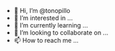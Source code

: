 - 👋 Hi, I’m @tonopillo
- 👀 I’m interested in ...
- 🌱 I’m currently learning ...
- 💞️ I’m looking to collaborate on ...
- 📫 How to reach me ...

<!---
tonopillo/tonopillo is a ✨ special ✨ repository because its `README.md` (this file) appears on your GitHub profile.
You can click the Preview link to take a look at your changes.
--->
